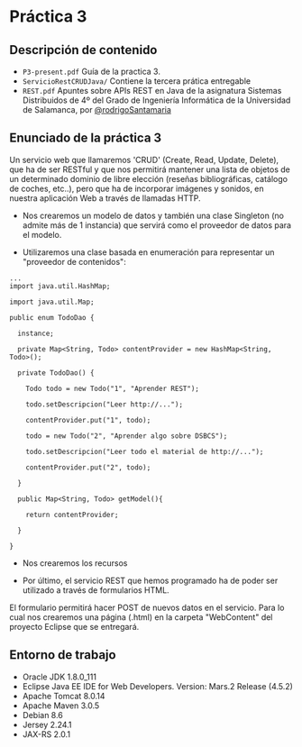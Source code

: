 # Práctica 3
## Descripción de contenido
- `P3-present.pdf` Guía de la practica 3.
- `ServicioRestCRUDJava/` Contiene la tercera prática entregable
- `REST.pdf` Apuntes sobre APIs REST en Java de la asignatura Sistemas Distribuidos de 4º del Grado de Ingeniería Informática de la Universidad de Salamanca, por [@rodrigoSantamaria](https://github.com/rodrigoSantamaria)

## Enunciado de la práctica 3

Un  servicio web que llamaremos 'CRUD' (Create, Read, Update, Delete), que ha de ser RESTful y que nos permitirá mantener una lista de objetos de un determinado dominio de libre elección (reseñas bibliográficas, catálogo de coches, etc..), pero que ha de incorporar imágenes y sonidos, en nuestra aplicación Web a través de llamadas HTTP.

- Nos crearemos un modelo de datos y también una clase Singleton (no admite más de 1 instancia) que servirá como el proveedor de datos para el modelo.

- Utilizaremos una clase basada en enumeración para representar un "proveedor de contenidos":

```
...
import java.util.HashMap;

import java.util.Map;

public enum TodoDao {

  instance;

  private Map<String, Todo> contentProvider = new HashMap<String, Todo>();

  private TodoDao() {

    Todo todo = new Todo("1", "Aprender REST");

    todo.setDescripcion("Leer http://...");

    contentProvider.put("1", todo);

    todo = new Todo("2", "Aprender algo sobre DSBCS");

    todo.setDescripcion("Leer todo el material de http://...");

    contentProvider.put("2", todo);

  }

  public Map<String, Todo> getModel(){

    return contentProvider;

  }

}
```

- Nos crearemos los recursos

- Por último, el servicio REST que hemos programado ha de poder ser utilizado a través de formularios HTML.

El formulario permitirá hacer POST de nuevos datos en el servicio. Para lo cual nos crearemos una página (.html) en la carpeta  "WebContent" del proyecto Eclipse que se entregará.

## Entorno de trabajo
- Oracle JDK 1.8.0_111
- Eclipse Java EE IDE for Web Developers. Version: Mars.2 Release (4.5.2)
- Apache Tomcat 8.0.14
- Apache Maven 3.0.5
- Debian 8.6
- Jersey 2.24.1
- JAX-RS 2.0.1
